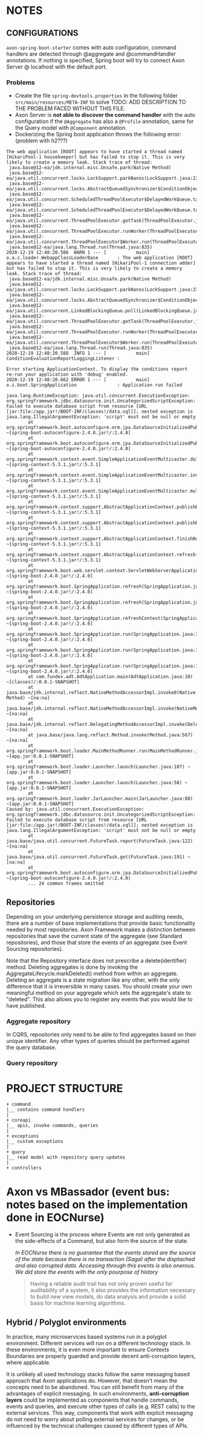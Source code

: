 # NOTES

## CONFIGURATIONS
```axon-spring-boot-starter``` comes with auto configuration, command handlers are detected through @aggregate and @commandHandler annotations.
If nothing is specified, Spring boot will try to connect Axon Server @ localhost with the default port.

### Problems
- Create the file `spring-devtools.properties` in the following folder `src/main/resources/META-INF` to solve TODO: ADD DESCRIPTION TO THE PROBLEM FACED WITHOUT THIS FILE.
- Axon Server is **not able to discover the command handler** with the auto configuration if the ```@Aggregate``` has also a ```@Profile``` annotation, same for the Query model with ```@Component``` annotation.
- Dockerizing the Spring boot application throws the following error: (problem with h2???)

```
The web application [ROOT] appears to have started a thread named [HikariPool-1 housekeeper] but has failed to stop it. This is very likely to create a memory leak. Stack trace of thread:
 java.base@12-ea/jdk.internal.misc.Unsafe.park(Native Method)
 java.base@12-ea/java.util.concurrent.locks.LockSupport.parkNanos(LockSupport.java:235)
 java.base@12-ea/java.util.concurrent.locks.AbstractQueuedSynchronizer$ConditionObject.awaitNanos(AbstractQueuedSynchronizer.java:2123)
 java.base@12-ea/java.util.concurrent.ScheduledThreadPoolExecutor$DelayedWorkQueue.take(ScheduledThreadPoolExecutor.java:1182)
 java.base@12-ea/java.util.concurrent.ScheduledThreadPoolExecutor$DelayedWorkQueue.take(ScheduledThreadPoolExecutor.java:899)
 java.base@12-ea/java.util.concurrent.ThreadPoolExecutor.getTask(ThreadPoolExecutor.java:1054)
 java.base@12-ea/java.util.concurrent.ThreadPoolExecutor.runWorker(ThreadPoolExecutor.java:1114)
 java.base@12-ea/java.util.concurrent.ThreadPoolExecutor$Worker.run(ThreadPoolExecutor.java:628)
 java.base@12-ea/java.lang.Thread.run(Thread.java:835)
2020-12-19 12:48:20.506  WARN 1 --- [           main] o.a.c.loader.WebappClassLoaderBase       : The web application [ROOT] appears to have started a thread named [HikariPool-1 connection adder] but has failed to stop it. This is very likely to create a memory leak. Stack trace of thread:
 java.base@12-ea/jdk.internal.misc.Unsafe.park(Native Method)
 java.base@12-ea/java.util.concurrent.locks.LockSupport.parkNanos(LockSupport.java:235)
 java.base@12-ea/java.util.concurrent.locks.AbstractQueuedSynchronizer$ConditionObject.awaitNanos(AbstractQueuedSynchronizer.java:2123)
 java.base@12-ea/java.util.concurrent.LinkedBlockingQueue.poll(LinkedBlockingQueue.java:458)
 java.base@12-ea/java.util.concurrent.ThreadPoolExecutor.getTask(ThreadPoolExecutor.java:1053)
 java.base@12-ea/java.util.concurrent.ThreadPoolExecutor.runWorker(ThreadPoolExecutor.java:1114)
 java.base@12-ea/java.util.concurrent.ThreadPoolExecutor$Worker.run(ThreadPoolExecutor.java:628)
 java.base@12-ea/java.lang.Thread.run(Thread.java:835)
2020-12-19 12:48:20.588  INFO 1 --- [           main] ConditionEvaluationReportLoggingListener : 

Error starting ApplicationContext. To display the conditions report re-run your application with 'debug' enabled.
2020-12-19 12:48:20.662 ERROR 1 --- [           main] o.s.boot.SpringApplication               : Application run failed

java.lang.RuntimeException: java.util.concurrent.ExecutionException: org.springframework.jdbc.datasource.init.UncategorizedScriptException: Failed to execute database script from resource [URL [jar:file:/app.jar!/BOOT-INF/classes!/data.sql]]; nested exception is java.lang.IllegalArgumentException: 'script' must not be null or empty
        at org.springframework.boot.autoconfigure.orm.jpa.DataSourceInitializedPublisher$DataSourceInitializationCompletionListener.onApplicationEvent(DataSourceInitializedPublisher.java:151) ~[spring-boot-autoconfigure-2.4.0.jar!/:2.4.0]
        at org.springframework.boot.autoconfigure.orm.jpa.DataSourceInitializedPublisher$DataSourceInitializationCompletionListener.onApplicationEvent(DataSourceInitializedPublisher.java:138) ~[spring-boot-autoconfigure-2.4.0.jar!/:2.4.0]
        at org.springframework.context.event.SimpleApplicationEventMulticaster.doInvokeListener(SimpleApplicationEventMulticaster.java:203) ~[spring-context-5.3.1.jar!/:5.3.1]
        at org.springframework.context.event.SimpleApplicationEventMulticaster.invokeListener(SimpleApplicationEventMulticaster.java:196) ~[spring-context-5.3.1.jar!/:5.3.1]
        at org.springframework.context.event.SimpleApplicationEventMulticaster.multicastEvent(SimpleApplicationEventMulticaster.java:161) ~[spring-context-5.3.1.jar!/:5.3.1]
        at org.springframework.context.support.AbstractApplicationContext.publishEvent(AbstractApplicationContext.java:426) ~[spring-context-5.3.1.jar!/:5.3.1]
        at org.springframework.context.support.AbstractApplicationContext.publishEvent(AbstractApplicationContext.java:383) ~[spring-context-5.3.1.jar!/:5.3.1]
        at org.springframework.context.support.AbstractApplicationContext.finishRefresh(AbstractApplicationContext.java:945) ~[spring-context-5.3.1.jar!/:5.3.1]
        at org.springframework.context.support.AbstractApplicationContext.refresh(AbstractApplicationContext.java:591) ~[spring-context-5.3.1.jar!/:5.3.1]
        at org.springframework.boot.web.servlet.context.ServletWebServerApplicationContext.refresh(ServletWebServerApplicationContext.java:144) ~[spring-boot-2.4.0.jar!/:2.4.0]
        at org.springframework.boot.SpringApplication.refresh(SpringApplication.java:767) ~[spring-boot-2.4.0.jar!/:2.4.0]
        at org.springframework.boot.SpringApplication.refresh(SpringApplication.java:759) ~[spring-boot-2.4.0.jar!/:2.4.0]
        at org.springframework.boot.SpringApplication.refreshContext(SpringApplication.java:426) ~[spring-boot-2.4.0.jar!/:2.4.0]
        at org.springframework.boot.SpringApplication.run(SpringApplication.java:326) ~[spring-boot-2.4.0.jar!/:2.4.0]
        at org.springframework.boot.SpringApplication.run(SpringApplication.java:1309) ~[spring-boot-2.4.0.jar!/:2.4.0]
        at org.springframework.boot.SpringApplication.run(SpringApplication.java:1298) ~[spring-boot-2.4.0.jar!/:2.4.0]
        at com.fundev.adt.AdtApplication.main(AdtApplication.java:10) ~[classes!/:0.0.1-SNAPSHOT]
        at java.base/jdk.internal.reflect.NativeMethodAccessorImpl.invoke0(Native Method) ~[na:na]
        at java.base/jdk.internal.reflect.NativeMethodAccessorImpl.invoke(NativeMethodAccessorImpl.java:62) ~[na:na]
        at java.base/jdk.internal.reflect.DelegatingMethodAccessorImpl.invoke(DelegatingMethodAccessorImpl.java:43) ~[na:na]
        at java.base/java.lang.reflect.Method.invoke(Method.java:567) ~[na:na]
        at org.springframework.boot.loader.MainMethodRunner.run(MainMethodRunner.java:49) ~[app.jar:0.0.1-SNAPSHOT]
        at org.springframework.boot.loader.Launcher.launch(Launcher.java:107) ~[app.jar:0.0.1-SNAPSHOT]
        at org.springframework.boot.loader.Launcher.launch(Launcher.java:58) ~[app.jar:0.0.1-SNAPSHOT]
        at org.springframework.boot.loader.JarLauncher.main(JarLauncher.java:88) ~[app.jar:0.0.1-SNAPSHOT]
Caused by: java.util.concurrent.ExecutionException: org.springframework.jdbc.datasource.init.UncategorizedScriptException: Failed to execute database script from resource [URL [jar:file:/app.jar!/BOOT-INF/classes!/data.sql]]; nested exception is java.lang.IllegalArgumentException: 'script' must not be null or empty
        at java.base/java.util.concurrent.FutureTask.report(FutureTask.java:122) ~[na:na]
        at java.base/java.util.concurrent.FutureTask.get(FutureTask.java:191) ~[na:na]
        at org.springframework.boot.autoconfigure.orm.jpa.DataSourceInitializedPublisher$DataSourceInitializationCompletionListener.onApplicationEvent(DataSourceInitializedPublisher.java:148) ~[spring-boot-autoconfigure-2.4.0.jar!/:2.4.0]
        ... 24 common frames omitted

```

## Repositories
Depending on your underlying persistence storage and auditing needs, there are a number of base implementations that provide basic functionality needed by most repositories. Axon Framework makes a distinction between repositories that save the current state of the aggregate (see Standard repositories), and those that store the events of an aggregate (see Event Sourcing repositories).

Note that the Repository interface does not prescribe a delete(identifier) method. Deleting aggregates is done by invoking the AggregateLifecycle.markDeleted() method from within an aggregate. Deleting an aggregate is a state migration like any other, with the only difference that it is irreversible in many cases. You should create your own meaningful method on your aggregate which sets the aggregate's state to "deleted". This also allows you to register any events that you would like to have published.

### Aggregate repository
In CQRS, repositories only need to be able to find aggregates based on their unique identifier. Any other types of queries should be performed against the query database.

### Query repository

# PROJECT STRUCTURE
```
+ command
|__ contains command handlers
|
+ coreapi
|__ apis, invoke commands, queries
|
+ exceptions
|__ custom exceptions
|
+ query
|__ read model with repository query updates
|
+ controllers
```


# Axon vs MBassador (event bus: notes based on the implementation done in EOCNurse)
- Event Sourcing is the process where Events are not only generated as the side-effects of a Command, but also form the source of the state.

   *In EOCNurse there is no guarantee that the events stored are the source of the state because there is no transaction (Saga) after the disptached and also corrupted data.
   Accessing through this events is also onerous.*
   *We did store the events with the only pourpose of history*
   
   > Having a reliable audit trail has not only proven useful for auditability of a system, it also provides the information necessary to build new view models, do data analysis and provide a solid basis for machine learning algorithms.

## Hybrid / Polyglot environments
In practice, many microservices based systems run in a polyglot environment. Different services will run on a different technology stack.
In these environments, it is even more important to ensure Contexts Boundaries are properly guarded and provide decent anti-corruption layers, where applicable.


It is unlikely all used technology stacks follow the same messaging based approach that Axon applications do.
However, that doesn't mean the concepts need to be abandoned.
You can still benefit from many of the advantages of explicit messaging.
In such environments, **anti-corruption layers** could be implemented as components that handle commands, events and queries, and execute other types of calls (e.g. REST calls) to the external services.
This way, components that work with explicit messaging do not need to worry about polling external services for changes, or be influenced by the technical challenges caused by different types of APIs.
